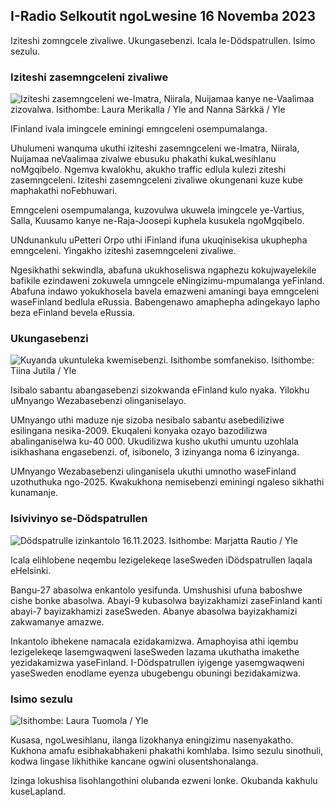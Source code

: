 ## I-Radio Selkoutit ngoLwesine 16 Novemba 2023

Iziteshi zomngcele zivaliwe. Ukungasebenzi. Icala le-Dödspatrullen. Isimo sezulu.

### Iziteshi zasemngceleni zivaliwe

![Iziteshi zasemngceleni we-Imatra, Niirala, Nuijamaa kanye ne-Vaalimaa zizovalwa. Isithombe: Laura Merikalla / Yle and Nanna Särkkä / Yle](https://images.cdn.yle.fi/image/upload/c_crop,h_1215,w_2161,x_0,y_943/ar_1.777777777777777,c_face_2,whg_2,whg,/dpr_1.0/q_auto:eco/f_auto/fl_lossy/v1700138081/39-1201615655605bd910f3)

IFinland ivala imingcele eminingi emngceleni osempumalanga.

Uhulumeni wanquma ukuthi iziteshi zasemngceleni we-Imatra, Niirala, Nuijamaa neVaalimaa zivalwe ebusuku phakathi kukaLwesihlanu noMgqibelo. Ngemva kwalokhu, akukho traffic edlula kulezi ziteshi zasemngceleni. Iziteshi zasemngceleni zivaliwe okungenani kuze kube maphakathi noFebhuwari.

Emngceleni osempumalanga, kuzovulwa ukuwela imingcele ye-Vartius, Salla, Kuusamo kanye ne-Raja-Joosepi kuphela kusukela ngoMgqibelo.

UNdunankulu uPetteri Orpo uthi iFinland ifuna ukuqinisekisa ukuphepha emngceleni. Yingakho iziteshi zasemngceleni zivaliwe.

Ngesikhathi sekwindla, abafuna ukukhoseliswa ngaphezu kokujwayelekile bafikile ezindaweni zokuwela umngcele eNingizimu-mpumalanga yeFinland. Abafuna indawo yokukhosela bavela emazweni amaningi baya emngceleni waseFinland bedlula eRussia. Babengenawo amaphepha adingekayo lapho beza eFinland bevela eRussia.

### Ukungasebenzi

![Kuyanda ukuntuleka kwemisebenzi. Isithombe somfanekiso. Isithombe: Tiina Jutila / Yle](https://images.cdn.yle.fi/image/upload/c_crop,h_3007,w_5346,x_0,y_409/ar_1.7777777777777777,c_fill,g_faces,h_p/0_1.q_auto:eco/f_auto/fl_lossy/v1636455286/39-7675556012f34491801)

Isibalo sabantu abangasebenzi sizokwanda eFinland kulo nyaka. Yilokhu uMnyango Wezabasebenzi olinganiselayo.

UMnyango uthi maduze nje sizoba nesibalo sabantu asebediliziwe esilingana nesika-2009. Ekuqaleni konyaka ozayo bazodilizwa abalinganiselwa ku-40 000. Ukudilizwa kusho ukuthi umuntu uzohlala isikhashana engasebenzi. of, isibonelo, 3 izinyanga noma 6 izinyanga.

UMnyango Wezabasebenzi ulinganisela ukuthi umnotho waseFinland uzothuthuka ngo-2025. Kwakukhona nemisebenzi eminingi ngaleso sikhathi kunamanje.

### Isivivinyo se-Dödspatrullen

![Dödspatrulle izinkantolo 16.11.2023. Isithombe: Marjatta Rautio / Yle](https://images.cdn.yle.fi/image/upload/c_crop,h_2295,w_4080,x_0,y_278/ar_1.777777777777777,c_fill,g_faces,w_1_7.q_auto:eco/f_auto/fl_lossy/v1700137634/39-12015276555f550196e3)

Icala elihlobene neqembu lezigelekeqe laseSweden iDödspatrullen laqala eHelsinki.

Bangu-27 abasolwa enkantolo yesifunda. Umshushisi ufuna baboshwe cishe bonke abasolwa. Abayi-9 kubasolwa bayizakhamizi zaseFinland kanti abayi-7 bayizakhamizi zaseSweden. Abanye abasolwa bayizakhamizi zakwamanye amazwe.

Inkantolo ibhekene namacala ezidakamizwa. Amaphoyisa athi iqembu lezigelekeqe lasemgwaqweni laseSweden lazama ukuthatha imakethe yezidakamizwa yaseFinland. I-Dödspatrullen iyigenge yasemgwaqweni yaseSweden enodlame eyenza ubugebengu obuningi bezidakamizwa.

### Isimo sezulu

![ Isithombe: Laura Tuomola / Yle](https://images.cdn.yle.fi/image/upload/c_crop,h_1080,w_1919,x_0,y_0/ar_1.7777777777777777,c_fill,g_faces/0,wp_67.0/q_auto:eco/f_auto/fl_lossy/v1700136474/39-1201617655606029adf4)

Kusasa, ngoLwesihlanu, ilanga lizokhanya eningizimu nasenyakatho. Kukhona amafu esibhakabhakeni phakathi komhlaba. Isimo sezulu sinothuli, kodwa lingase likhithike kancane ogwini olusentshonalanga.

Izinga lokushisa lisohlangothini olubanda ezweni lonke. Okubanda kakhulu kuseLapland.